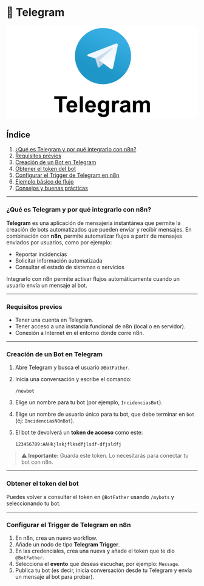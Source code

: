# 📨 Telegram

<p align="center">
  <img src="img/Logotipo-Telegram.webp" alt="telegram" width="550">
</p>



## Índice

1. [¿Qué es Telegram y por qué integrarlo con n8n?](#qué-es-telegram-y-por-qué-integrarlo-con-n8n)
2. [Requisitos previos](#requisitos-previos)
3. [Creación de un Bot en Telegram](#creación-de-un-bot-en-telegram)
4. [Obtener el token del bot](#obtener-el-token-del-bot)
5. [Configurar el Trigger de Telegram en n8n](#configurar-el-trigger-de-telegram-en-n8n)
6. [Ejemplo básico de flujo](#ejemplo-básico-de-flujo)
7. [Consejos y buenas prácticas](#consejos-y-buenas-prácticas)

---

### ¿Qué es Telegram y por qué integrarlo con n8n?

**Telegram** es una aplicación de mensajería instantánea que permite la creación de bots automatizados que pueden enviar y recibir mensajes. En combinación con **n8n**, permite automatizar flujos a partir de mensajes enviados por usuarios, como por ejemplo:

* Reportar incidencias
* Solicitar información automatizada
* Consultar el estado de sistemas o servicios

Integrarlo con n8n permite activar flujos automáticamente cuando un usuario envía un mensaje al bot.

---

### Requisitos previos

* Tener una cuenta en Telegram.
* Tener acceso a una instancia funcional de n8n (local o en servidor).
* Conexión a Internet en el entorno donde corre n8n.

---

### Creación de un Bot en Telegram

1. Abre Telegram y busca el usuario `@BotFather`.

2. Inicia una conversación y escribe el comando:

   ```
   /newbot
   ```

3. Elige un nombre para tu bot (por ejemplo, `IncidenciasBot`).

4. Elige un nombre de usuario único para tu bot, que debe terminar en `bot` (ej: `IncidenciasN8nBot`).

5. El bot te devolverá un **token de acceso** como este:

   ```
   123456789:AAHkjlskjflksdfjlsdf-dfjsldfj
   ```

> **⚠️ Importante:** Guarda este token. Lo necesitarás para conectar tu bot con n8n.

---

### Obtener el token del bot

Puedes volver a consultar el token en `@BotFather` usando `/mybots` y seleccionando tu bot.

---

### Configurar el Trigger de Telegram en n8n

1. En n8n, crea un nuevo workflow.
2. Añade un nodo de tipo **Telegram Trigger**.
3. En las credenciales, crea una nueva y añade el token que te dio `@BotFather`.
4. Selecciona el **evento** que deseas escuchar, por ejemplo: `Message`.
5. Publica tu bot (es decir, inicia conversación desde tu Telegram y envía un mensaje al bot para probar).




